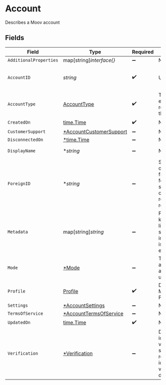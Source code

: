 # Account

Describes a Moov account


## Fields

| Field                                                                                                   | Type                                                                                                    | Required                                                                                                | Description                                                                                             | Example                                                                                                 |
| ------------------------------------------------------------------------------------------------------- | ------------------------------------------------------------------------------------------------------- | ------------------------------------------------------------------------------------------------------- | ------------------------------------------------------------------------------------------------------- | ------------------------------------------------------------------------------------------------------- |
| `AdditionalProperties`                                                                                  | map[string]*interface{}*                                                                                | :heavy_minus_sign:                                                                                      | N/A                                                                                                     |                                                                                                         |
| `AccountID`                                                                                             | *string*                                                                                                | :heavy_check_mark:                                                                                      | UUID v4                                                                                                 | ec7e1848-dc80-4ab0-8827-dd7fc0737b43                                                                    |
| `AccountType`                                                                                           | [AccountType](../../models/shared/accounttype.md)                                                       | :heavy_check_mark:                                                                                      | The type of entity represented by this Account                                                          | business                                                                                                |
| `CreatedOn`                                                                                             | [time.Time](https://pkg.go.dev/time#Time)                                                               | :heavy_check_mark:                                                                                      | N/A                                                                                                     |                                                                                                         |
| `CustomerSupport`                                                                                       | [*AccountCustomerSupport](../../models/shared/accountcustomersupport.md)                                | :heavy_minus_sign:                                                                                      | N/A                                                                                                     |                                                                                                         |
| `DisconnectedOn`                                                                                        | [*time.Time](https://pkg.go.dev/time#Time)                                                              | :heavy_minus_sign:                                                                                      | N/A                                                                                                     |                                                                                                         |
| `DisplayName`                                                                                           | **string*                                                                                               | :heavy_minus_sign:                                                                                      | N/A                                                                                                     | Whole Body Fitness                                                                                      |
| `ForeignID`                                                                                             | **string*                                                                                               | :heavy_minus_sign:                                                                                      | Serves as an optional alias from a foreign/external system which can be used to reference this resource | 4528aba-b9a1-11eb-8529-0242ac13003                                                                      |
| `Metadata`                                                                                              | map[string]*string*                                                                                     | :heavy_minus_sign:                                                                                      | Free-form key-value pair list. Useful for storing information that is not captured elsewhere.           |                                                                                                         |
| `Mode`                                                                                                  | [*Mode](../../models/shared/mode.md)                                                                    | :heavy_minus_sign:                                                                                      | The mode this account is allowed to be used within.                                                     | production                                                                                              |
| `Profile`                                                                                               | [Profile](../../models/shared/profile.md)                                                               | :heavy_check_mark:                                                                                      | Describes a Moov Account Profile                                                                        |                                                                                                         |
| `Settings`                                                                                              | [*AccountSettings](../../models/shared/accountsettings.md)                                              | :heavy_minus_sign:                                                                                      | N/A                                                                                                     |                                                                                                         |
| `TermsOfService`                                                                                        | [*AccountTermsOfService](../../models/shared/accounttermsofservice.md)                                  | :heavy_minus_sign:                                                                                      | N/A                                                                                                     |                                                                                                         |
| `UpdatedOn`                                                                                             | [time.Time](https://pkg.go.dev/time#Time)                                                               | :heavy_check_mark:                                                                                      | N/A                                                                                                     |                                                                                                         |
| `Verification`                                                                                          | [*Verification](../../models/shared/verification.md)                                                    | :heavy_minus_sign:                                                                                      | Describes identity verification status and relevant identity verification documents                     |                                                                                                         |